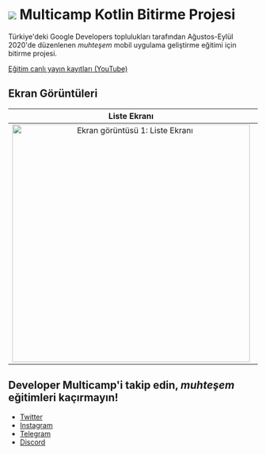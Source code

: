 # ![](https://raw.githubusercontent.com/osmannyildiz/multicamp-kotlin-bitirme-projesi/master/img/google_code_24.png) Multicamp Kotlin Bitirme Projesi
Türkiye'deki Google Developers toplulukları tarafından Ağustos-Eylül 2020'de düzenlenen *muhteşem* mobil uygulama geliştirme eğitimi için bitirme projesi.

[Eğitim canlı yayın kayıtları (YouTube)](https://www.youtube.com/playlist?list=PLQvJkakaBRKdYFNOjwypNydBnSDwmeYsy)


## Ekran Görüntüleri
Liste Ekranı | Detay Ekranı
:-----------:|:-----------:
<img src="https://raw.githubusercontent.com/osmannyildiz/multicamp-kotlin-bitirme-projesi/master/img/screenshots/screenshot1.jpg" alt="Ekran görüntüsü 1: Liste Ekranı" height="480"> | <img src="https://raw.githubusercontent.com/osmannyildiz/multicamp-kotlin-bitirme-projesi/master/img/screenshots/screenshot2.jpg" alt="Ekran görüntüsü 2: Detay Ekranı" height="480">


## Developer Multicamp'i takip edin, *muhteşem* eğitimleri kaçırmayın!
- [Twitter](https://twitter.com/devmulticamp)
- [Instagram](https://www.instagram.com/developermulticamp/)
- [Telegram](https://t.me/developermulticamp)
- [Discord](https://discord.gg/FXknEkP)

